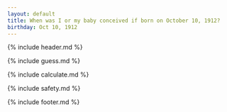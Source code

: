 ```yaml
---
layout: default
title: When was I or my baby conceived if born on October 10, 1912?
birthday: Oct 10, 1912
---
```


{% include header.md %}

{% include guess.md %}

{% include calculate.md %}

{% include safety.md %}

{% include footer.md %}



